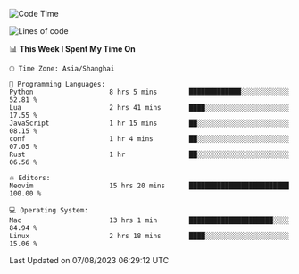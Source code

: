 <!--START_SECTION:waka-->
![Code Time](http://img.shields.io/badge/Code%20Time-1%2C486%20hrs%2042%20mins-blue)

![Lines of code](https://img.shields.io/badge/From%20Hello%20World%20I%27ve%20Written-272.1%20thousand%20lines%20of%20code-blue)

📊 **This Week I Spent My Time On** 

```text
🕑︎ Time Zone: Asia/Shanghai

💬 Programming Languages: 
Python                   8 hrs 5 mins        █████████████░░░░░░░░░░░░   52.81 % 
Lua                      2 hrs 41 mins       ████░░░░░░░░░░░░░░░░░░░░░   17.55 % 
JavaScript               1 hr 15 mins        ██░░░░░░░░░░░░░░░░░░░░░░░   08.15 % 
conf                     1 hr 4 mins         ██░░░░░░░░░░░░░░░░░░░░░░░   07.05 % 
Rust                     1 hr                ██░░░░░░░░░░░░░░░░░░░░░░░   06.56 % 

🔥 Editors: 
Neovim                   15 hrs 20 mins      █████████████████████████   100.00 % 

💻 Operating System: 
Mac                      13 hrs 1 min        █████████████████████░░░░   84.94 % 
Linux                    2 hrs 18 mins       ████░░░░░░░░░░░░░░░░░░░░░   15.06 % 
```


 Last Updated on 07/08/2023 06:29:12 UTC
<!--END_SECTION:waka-->
